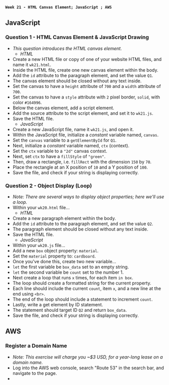 **`Week 21 - HTML Canvas Element; JavaScript ; AWS `**

## JavaScript

### Question 1 - HTML Canvas Element & JavaScript Drawing
- *This question introduces the HTML canvas element.*
  - *HTML*
- Create a new HTML file or copy of one of your website HTML files, and name it `wk21.html`.
- Inside the HTML file, create one new canvas element within the body.
- Add the `id` attribute to the paragraph element, and set the value `Q1`.
- The canvas element should be closed without any text inside.
- Set the canvas to have a `height` attribute of `700` and a `width` attribute of `700`.
- Set the canvas to have a `style` attribute with `2` pixel border, `solid`, with color `#164996`.
- Below the canvas element, add a script element.
- Add the source attribute to the script element, and set it to `wk21.js`.
- Save the HTML file.
  - *JavaScript*
- Create a new JavaScript file, name it `wk21.js`, and open it.
- Within the JavaScript file, initialize a *constant* variable named, `canvas`.
- Set the `canvas` variable to a `getElementById` for `Q1`.
- Next, initialize a *constant* variable named, `ctx` (context).
- Set the `ctx` variable to a `"2d"` canvas context.
- Next, set `ctx` to have a `fillStyle` of `"green"`.
- Then, draw a rectangle, i.e. `fillRect` with the dimension `150` by `70`.
- Place the rectangle at an X position of `10` and a Y position of `100`.
- Save the file, and check if your string is displaying correctly.

### Question 2 - Object Display (Loop)
- *Note: There are several ways to display object properties; here we'll use a loop.*
- Within your `wk20.html` file...
  - *HTML*
- Create a new paragraph element within the body.
- Add the `id` attribute to the paragraph element, and set the value `Q2`.
- The paragraph element should be closed without any text inside.
- Save the HTML file.
  - *JavaScript*
- Within your `wk20.js` file...
- Add a new `box` object property: `material`.
- Set the `material` property to: `cardboard`.
- Once you've done this, create two new variable...
- `let` the first variable be `box_data` set to an empty string.
- `let` the second variable be `count` set to the number 1.
- Next create a loop that runs `x` times, for each item `in box`.
- The loop should create a formatted string for the current property.
- Each line should include the current `count`, item `x`, and a new line at the end using `<br>`.
- The end of the loop should include a statement to increment `count`.
- Lastly, write a get element by ID statement.
- The statement should target ID `Q2` and return `box_data`.
- Save the file, and check if your string is displaying correctly.



## AWS

### Register a Domain Name
- *Note: This exercise will charge you ~$3 USD, for a year-long lease on a domain name.*
- Log into the AWS web console, search "Route 53" in the search bar, and navigate to the page.
- 
